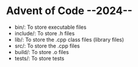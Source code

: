 # Advent of Code --2024--

- bin/: To store executable files
- include/: To store .h files
- lib/: To store the .cpp class files (library files)
- src/: To store the .cpp files
- build/: To store .o files
- tests/: To store tests